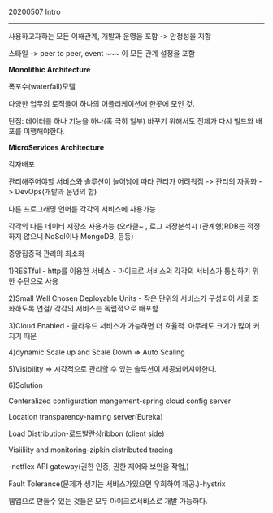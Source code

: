 20200507 Intro

---

사용하고자하는 모든 이해관계, 개발과 운영을 포함 -> 안정성을 지향

스타일 -> peer to peer, event ~~~ 이 모든 관계 설정을 포함



**Monolithic Architecture**

폭포수(waterfall)모델

다양한 업무의 로직들이 하나의 어플리케이션에 한곳에 모인 것.

단점: 데이터를 하나 기능을 하나(혹 극히 일부) 바꾸기 위해서도 전체가 다시 빌드와 배포를 이행해야한다.



**MicroServices Architecture**

각자배포

관리해주어야할 서비스와 솔루션이 늘어남에 따라 관리가 어려워짐 -> 관리의 자동화 -> DevOps(개발과 운영의 합)

다른 프로그래밍 언어를 각각의 서비스에 사용가능

각각의 다른 데이터 저장소 사용가능 (오라클~ , 로그 저장분석시 (관계형)RDB는 적정하지 않으니 NoSql이나 MongoDB, 등등)

중앙집중적 관리의 최소화

1)RESTful - http를 이용한 서비스  - 마이크로 서비스의 각각의 서비스가 통신하기 위한 수단으로 사용

2)Small Well Chosen Deployable Units - 작은 단위의 서비스가 구성되어 서로 조화하도록 연결/ 각각의 서비스는 독립적으로 배포함

3)Cloud Enabled - 클라우드 서비스가 가능하면 더 효율적. 아무래도 크기가 많이 커지기 때문

4)dynamic Scale up and Scale Down => Auto Scaling

5)Visibility => 시각적으로 관리할 수 있는 솔루션이 제공되어져야한다.

6)Solution

Centeralized configuration mangement-spring cloud config server

Location transparency-naming server(Eureka)

Load Distribution-로드발란싱ribbon (client side)

Visiiliity and monitoring-zipkin distributed tracing

-netflex API gateway(권한 인증, 권한 제어와 보안을 작업,)

Fault Tolerance(문제가 생기는 서비스가있으면 우회하여 제공.)-hystrix



웹앱으로 만들수 있는 것들은 모두 마이크로서비스로 개발 가능하다.

